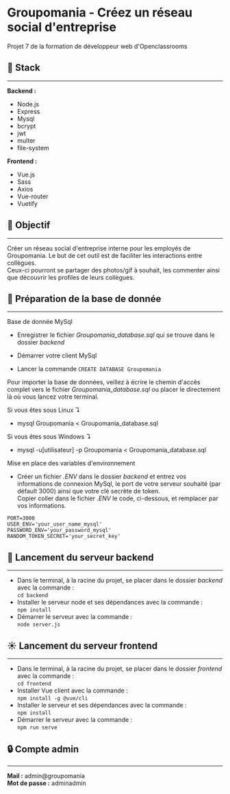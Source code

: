 # Groupomania - Créez un réseau social d'entreprise  
Projet 7 de la formation de développeur web d'Openclassrooms

## 📎 Stack
***

**Backend :**  
* Node.js
* Express
* Mysql
* bcrypt
* jwt
* multer
* file-system

**Frontend :**  
* Vue.js
* Sass
* Axios
* Vue-router
* Vuetify

## 🎯 Objectif
***

Créer un réseau social d'entreprise interne pour les employés de Groupomania. Le but de cet outil est de faciliter les interactions entre collègues.  
Ceux-ci pourront se partager des photos/gif à souhait, les commenter ainsi que découvrir les profiles de leurs collègues.

## 🚀 Préparation de la base de donnée
***

Base de donnée MySql  

* Enregistrer le fichier *Groupomania_database.sql* qui se trouve dans le dossier *backend*

* Démarrer votre client MySql

* Lancer la commande `CREATE DATABASE Groupomania`

Pour importer la base de données, veillez à écrire le chemin d'accès complet vers le fichier *Groupomania_database.sql* ou placer le directement là où vous lancez votre terminal.

Si vous êtes sous Linux ↴
* mysql Groupomania < Groupomania_database.sql

Si vous êtes sous Windows ↴
* mysql -u[utilisateur] -p Groupomania < Groupomania_database.sql

Mise en place des variables d'environnement  

* Créer un fichier *.ENV* dans le dossier *backend* et entrez vos informations de connexion MySql, le port de votre serveur souhaité (par défault 3000) ainsi que votre clé secrète de token.  
Copier coller dans le fichier *.ENV* le code, ci-dessous, et remplacer par vos informations.  

`
PORT=3000
`  
`
USER_ENV='your_user_name_mysql'
`  
`
PASSWORD_ENV='your_password_mysql'
` 
`
RANDOM_TOKEN_SECRET='your_secret_key'
`   

## 🤖 Lancement du serveur backend
***

* Dans le terminal, à la racine du projet, se placer dans le dossier *backend* avec la commande :  
`
cd backend
`
* Installer le serveur node et ses dépendances avec la commande :  
`
npm install
`
* Démarrer le serveur avec la commande :  
`
node server.js
`

## ☀️ Lancement du serveur frontend
***

* Dans le terminal, à la racine du projet, se placer dans le dossier *frontend* avec la commande :  
`
cd frontend
`
* Installer Vue client avec la commande :  
`
npm install -g @vue/cli
`
* Installer le serveur et ses dépendances avec la commande :  
`
npm install
`
* Démarrer le serveur avec la commande :  
`
npm run serve
`

## 🔒 Compte admin
***

**Mail :** admin@groupomania  
**Mot de passe :** adminadmin